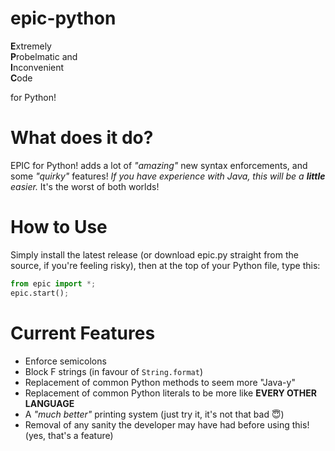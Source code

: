 # epic-python
**E**xtremely<br>
**P**robelmatic and<br>
**I**nconvenient<br>
**C**ode<br>

for Python!

# What does it do?
EPIC for Python! adds a lot of *"amazing"* new syntax enforcements, and some *"quirky"* features! *If you have experience with Java, this will be a **little**  easier.* It's the worst of both worlds!

# How to Use
Simply install the latest release (or download epic.py straight from the source, if you're feeling risky), then at the top of your Python file, type this:
```py
from epic import *;
epic.start();
```

# Current Features
- Enforce semicolons
- Block F strings (in favour of `String.format`)
- Replacement of common Python methods to seem more "Java-y"
- Replacement of common Python literals to be more like **EVERY OTHER LANGUAGE**
- A *"much better"* printing system (just try it, it's not that bad 😇)
- Removal of any sanity the developer may have had before using this! (yes, that's a feature)


